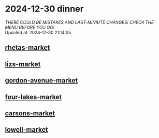 # 2024-12-30 dinner  
*THERE COULD BE MISTAKES AND LAST-MINIUTE CHANGES! CHECK THE MENU BEFORE YOU GO!*  
Updated at: 2024-12-30 21:14:35  
## [rhetas-market](https://wisc-housingdining.nutrislice.com/menu/rhetas-market/dinner/2024-12-30)  
## [lizs-market](https://wisc-housingdining.nutrislice.com/menu/lizs-market/dinner/2024-12-30)  
## [gordon-avenue-market](https://wisc-housingdining.nutrislice.com/menu/gordon-avenue-market/dinner/2024-12-30)  
## [four-lakes-market](https://wisc-housingdining.nutrislice.com/menu/four-lakes-market/dinner/2024-12-30)  
## [carsons-market](https://wisc-housingdining.nutrislice.com/menu/carsons-market/dinner/2024-12-30)  
## [lowell-market](https://wisc-housingdining.nutrislice.com/menu/lowell-market/dinner/2024-12-30)  
  
